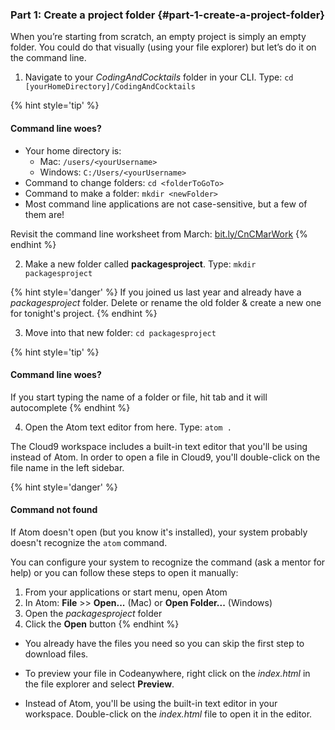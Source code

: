### Part 1: Create a project folder {#part-1-create-a-project-folder}

When you’re starting from scratch, an empty project is simply an empty folder. You could do that visually (using your file explorer) but let’s do it on the command line.

1.  Navigate to your _CodingAndCocktails_ folder in your CLI. Type: `cd [yourHomeDirectory]/CodingAndCocktails`

  {% hint style='tip' %}
  #### Command line woes?
  - Your home directory is:
    - Mac: `/users/<yourUsername>`
    - Windows: `C:/Users/<yourUsername>`
  - Command to change folders: `cd <folderToGoTo>`
  - Command to make a folder: `mkdir <newFolder>`
  - Most command line applications are not case-sensitive, but a few of them are!

  Revisit the command line worksheet from March:
  [bit.ly/CnCMarWork](http://bit.ly/CnCMarWork)
  {% endhint %}

2.  Make a new folder called **packagesproject**. Type: `mkdir packagesproject`

  {% hint style='danger' %}
  If you joined us last year and already have a _packagesproject_ folder. Delete or rename the old folder & create a new one for tonight's project.
  {% endhint %}

3.  Move into that new folder: `cd packagesproject`

  {% hint style='tip' %}
  #### Command line woes?

  If you start typing the name of a folder or file, hit tab and it will autocomplete
  {% endhint %}

4.  Open the Atom text editor from here. Type: `atom .`

  <!--sec data-title="Chromebooks Only: Cloud9 Instructions" data-id="section0" data-show=true data-collapse=true ces-->
  The Cloud9 workspace includes a built-in text editor that you'll be using instead of Atom. In order to open a file in Cloud9, you'll double-click on the file name in the left sidebar.
  <!--endsec-->

  {% hint style='danger' %}
  #### Command not found
  If Atom doesn't open (but you know it's installed), your system probably doesn't recognize the `atom` command.

  You can configure your system to recognize the command (ask a mentor for help) or you can follow these steps to open it manually:

  1. From your applications or start menu, open Atom
  2. In Atom: **File** >> **Open...** (Mac) or **Open Folder...** (Windows)
  3. Open the _packagesproject_ folder
  4. Click the **Open** button
  {% endhint %}

<!--sec data-title="Chromebook instructions" data-id="section1" data-show=true data-collapse=true ces-->
- You already have the files you need so you can skip the first step to download files. 

- To preview your file in Codeanywhere, right click on the _index.html_ in the file explorer and select **Preview**.

- Instead of Atom, you'll be using the built-in text editor in your workspace. Double-click on the _index.html_ file to open it in the editor.
<!--endsec-->